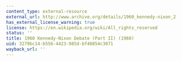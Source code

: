 ```yaml
---
content_type: external-resource
external_url: http://www.archive.org/details/1960_kennedy-nixon_2
has_external_license_warning: true
license: https://en.wikipedia.org/wiki/All_rights_reserved
status: ''
title: 1960 Kennedy-Nixon Debate (Part II) (1960)
uid: 3279bc14-b556-4423-985d-bf40854c3071
wayback_url: ''
---
```

